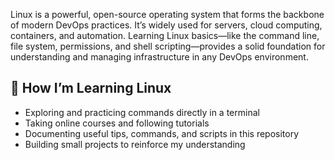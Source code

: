 Linux is a powerful, open-source operating system that forms the backbone of modern DevOps practices. It’s widely used for servers, cloud computing, containers, and automation. Learning Linux basics—like the command line, file system, permissions, and shell scripting—provides a solid foundation for understanding and managing infrastructure in any DevOps environment.

## 📄 How I’m Learning Linux

- Exploring and practicing commands directly in a terminal
- Taking online courses and following tutorials
- Documenting useful tips, commands, and scripts in this repository
- Building small projects to reinforce my understanding



